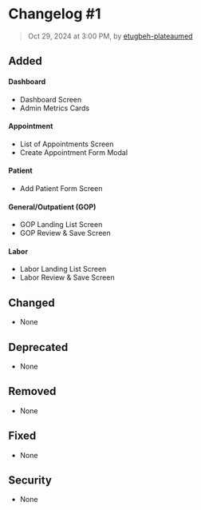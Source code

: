 <!-- https://keepachangelog.com/en/1.1.0/ -->

# Changelog #1

> Oct 29, 2024 at 3:00 PM, by [etugbeh-plateaumed](https://github.com/2gbeh)

## Added

#### Dashboard

- Dashboard Screen
- Admin Metrics Cards

#### Appointment

- List of Appointments Screen
- Create Appointment Form Modal

#### Patient

- Add Patient Form Screen

#### General/Outpatient (GOP)

- GOP Landing List Screen
- GOP Review & Save Screen

#### Labor

- Labor Landing List Screen
- Labor Review & Save Screen

## Changed

- None

## Deprecated

- None

## Removed

- None

## Fixed

- None

## Security

- None

